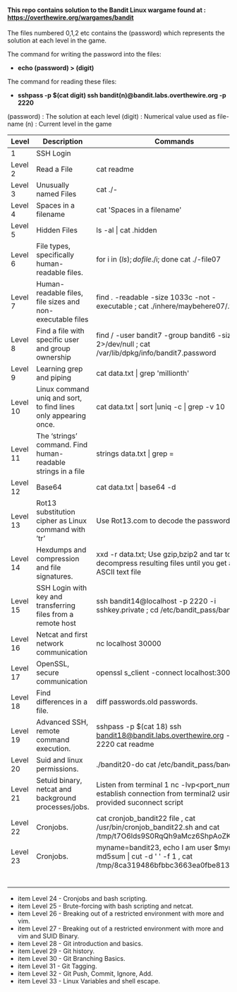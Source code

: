 #### This repo contains solution to the Bandit Linux wargame found at : https://overthewire.org/wargames/bandit

The files numbered 0,1,2 etc contains the (password) which represents the solution at each level in the game.

The command for writing the password into the files:

- **echo (password) > (digit)**

The command for reading these files:

- **sshpass -p $(cat digit) ssh bandit(n)@bandit.labs.overthewire.org -p 2220**

(password)  : The solution at each level
(digit)     : Numerical value used as file-name
(n)         : Current level in the game



| Level    | Description                                                     | Commands                                                                                                          |
|----------|-----------------------------------------------------------------|-------------------------------------------------------------------------------------------------------------------|
| 1        | SSH Login                                                       |                                                                                                                   |
| Level 2  | Read a File                                                     | cat readme                                                                                                        |
| Level 3  | Unusually named Files                                           | cat ./-                                                                                                           |
| Level 4  | Spaces in a filename                                            | cat 'Spaces in a filename'                                                                                        |
| Level 5  | Hidden Files                                                    | ls -al \| cat .hidden                                                                                             |
| Level 6  | File types, specifically human-readable files.                  | for i in $(ls); do file ./$i; done    cat ./-file07                                                               |
| Level 7  | Human-readable files, file sizes and non-executable files       | find . -readable -size 1033c -not -executable ;  cat ./inhere/maybehere07/.file2                                  |
| Level 8  | Find a file with specific user and group ownership              | find / -user bandit7 -group bandit6 -size 33c 2>/dev/null ;  cat /var/lib/dpkg/info/bandit7.password              |
| Level 9  | Learning grep and piping                                        | cat data.txt \| grep 'millionth'                                                                                  |
| Level 10 | Linux command uniq and sort, to find lines only appearing once. | cat data.txt \| sort \|uniq -c \| grep -v 10                                                                      |
| Level 11 | The ‘strings’ command. Find human-readable strings in a file    | strings data.txt \| grep =                                                                                        |
| Level 12 | Base64                                                          | cat data.txt \| base64 -d                                                                                         |
| Level 13 | Rot13 substitution cipher as Linux command with ’tr’            | Use Rot13.com to decode the password                                                                              |
| Level 14 | Hexdumps and compression and file signatures.                   | xxd -r data.txt; Use gzip,bzip2 and tar to decompress resulting files until you get a  an ASCII text file         |
| Level 15 | SSH Login with key and transferring files from a remote host    | ssh bandit14@localhost -p 2220 -i sshkey.private ; cd /etc/bandit_pass/bandit14                                   |
| Level 16 | Netcat and first network communication                          | nc localhost 30000                                                                                                |
| Level 17 | OpenSSL, secure communication                                   | openssl s_client -connect localhost:30001                                                                         |
| Level 18 | Find differences in a file.                                     | diff passwords.old passwords.                                                                                     |
| Level 19 | Advanced SSH, remote command execution.                         | sshpass -p $(cat 18) ssh bandit18@bandit.labs.overthewire.org -p 2220 cat readme                                  |
| Level 20 | Suid and linux permissions.                                     | ./bandit20-do cat /etc/bandit_pass/bandit20                                                                       |
| Level 21 | Setuid binary, netcat and background processes/jobs.            | Listen from terminal 1 nc -lvp<port_num>, establish connection from terminal2 using the provided suconnect script |
| Level 22 | Cronjobs.                                                       | cat cronjob_bandit22 file , cat /usr/bin/cronjob_bandit22.sh  and cat /tmp/t7O6lds9S0RqQh9aMcz6ShpAoZKF7fgv       |
| Level 23 | Cronjobs.                                                       | myname=bandit23, echo I am user $myname \| md5sum \| cut -d ' ' -f 1 , cat /tmp/8ca319486bfbbc3663ea0fbe81326349  |
|          |                                                                 |                                                                                                                   |
|          |                                                                 |                                                                                                                   |
|          |                                                                 |                                                                                                                   |
|          |                                                                 |                                                                                                                   |
|          |                                                                 |                                                                                                                   |
|          |                                                                 |                                                                                                                   |


* item        Level 24 - Cronjobs and bash scripting.
* item        Level 25 - Brute-forcing with bash scripting and netcat.
* item        Level 26 - Breaking out of a restricted environment with more and vim.
* item        Level 27 - Breaking out of a restricted environment with more and vim and SUID Binary.
* item        Level 28 - Git introduction and basics.
* item        Level 29 - Git history.
* item        Level 30 - Git Branching Basics.
* item        Level 31 - Git Tagging.
* item        Level 32 - Git Push, Commit, Ignore, Add.
* item        Level 33 - Linux Variables and shell escape.
